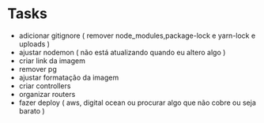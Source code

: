 # Tasks

- adicionar gitignore ( remover node_modules,package-lock e yarn-lock e uploads )
- ajustar nodemon ( não está atualizando quando eu altero algo )
- criar link da imagem
- remover pg
- ajustar formatação da imagem
- criar controllers
- organizar routers
- fazer deploy ( aws, digital ocean ou procurar algo que não cobre ou seja barato )
